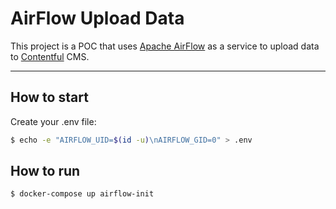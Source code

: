 # AirFlow Upload Data

This project is a POC that uses [Apache AirFlow](https://airflow.apache.org/) as a service to upload data to [Contentful](https://www.contentful.com/) CMS.

---

## How to start

Create your .env file:
```bash
$ echo -e "AIRFLOW_UID=$(id -u)\nAIRFLOW_GID=0" > .env
```

## How to run
```bash
$ docker-compose up airflow-init
```

